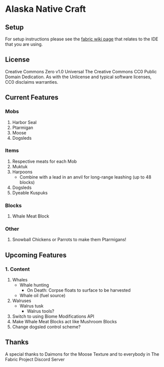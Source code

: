 # Alaska Native Craft

## Setup

For setup instructions please see the [fabric wiki page](https://fabricmc.net/wiki/tutorial:setup) that relates to the IDE that you are using.

## License

Creative Commons Zero v1.0 Universal
The Creative Commons CC0 Public Domain Dedication. As with the Unlicense and typical software licenses, CC0 disclaims warranties.

## Current Features

### Mobs

1. Harbor Seal
2. Ptarmigan
3. Moose
4. Dogsleds

### Items

1. Respective meats for each Mob
2. Muktuk
3. Harpoons
   - Combine with a lead in an anvil for long-range leashing (up to 48 blocks)
4. Dogsleds
5. Dyeable Kuspuks

### Blocks

1. Whale Meat Block

### Other

1. Snowball Chickens or Parrots to make them Ptarmigans!

## Upcoming Features

### 1. Content

1. Whales
   - Whale hunting
      - On Death: Corpse floats to surface to be harvested
   - Whale oil (fuel source)
2. Walruses
   - Walrus tusk
      - Walrus tools?
3. Switch to using Biome Modifications API
4. Make Whale Meat Blocks act like Mushroom Blocks
5. Change dogsled control scheme?

## Thanks

A special thanks to Daimons for the Moose Texture and to everybody in The Fabric Project Discord Server